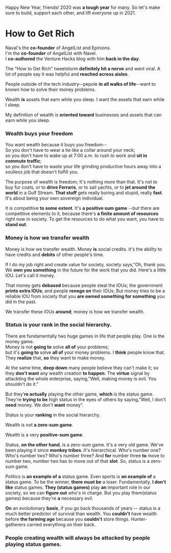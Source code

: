 Happy New Year, friends! 2020 was **a tough year** for many. So let's make sure to build, support each other, and lift everyone up in 2021.

# How to Get Rich
Naval's the __co-founder__ of AngelList and Epinions.  
I'm the __co-founder__ of AngelList with Navel.  
I __co-authored__ the Venture Hacks blog with him __back in the day__.  

The "How to Get Rich" tweetstorm __definitely hit a nerve__ and went viral. A lot of people say it was helpful and __reached across aisles__.

People outside of the tech industry--pepole __in all walks of life__--want to known how to solve their money problems.

Wealth __is__ assets that earn while you sleep.
I want the assets that earn while I sleep.

My definition of wealth is __oriented toward__ businesses and assets that can earn while you sleep.

### Wealth buys your freedom
You want wealth because it buys you freedom--  
So you don't have to wear a tie like a collar around your neck;  
so you don't have to wake up at 7:00 a.m. to rush to work and __sit in commute traffic__;  
so you don't have to waste your life grinding productive hours away into a soulless job that doesn't fulfill you.

The purpose of wealth is freedom; It's nothing more than that. It's not to buy fur coats, or to __drive Ferraris__, or to sail yachts, or to __jet around the world__ in a Gulf Stream.
__That stuff__ gets really boring and stupid, really __fast__.
It's about being your own sovereign individual.

It is competitive __to some extent__.
It's __a positive sum game__
--but there are competitive elements to it, because there's __a finite amount of resources__ right now in society.
To get the resources to do what you want, you have to __stand out__.
### Money is how we transfer wealth
Money is how we transfer wealth. Money __is__ social credits.
it's the ability to have credits and __debits__ of other people's time.

If I do my job right and create value for society, society says,"Oh, thank you. We __own you something__ in the future for the work that you did.
Here's a little IOU. Let's call it money.

That money gets __debased__ because people steal the IOUs; the government __prints extra IOUs__;
and people __renege on__ their IOUs;
But money tries to be a reliable IOU from society that you __are owned something for something__ you did in the past.

We transfer these IOUs __around__; money is how we transfer wealth.

### Status is your rank in the social hierarchy.
There are fundamentally two huge games in life that people play. One is the money game.  
Money is not __going to__ solve __all of__ your problems;  
but it's __going to__ solve __all of__ your money problems.
I __think__ people know that. They __realize__ that, __so__ they want to make money.

At the same time, __deep down__ many people believe they can't make it;
so they __don't want__ any wealth creation __to happen__.
The __virtue__ signal by attackting the whole enterprise, saying,"Well, making money is evil. You shouldn't do it."

But they'__re actually__ playing the other game, __which__ is the status game.
They're __trying to be__ high status in the eyes of others by saying,"Well, I don't __need__ money. We don't __want__ money".

Status is your __ranking__ in the social hierarchy.

Wealth is not __a zero-sum game__.

Wealth is a very __positive-sum game__.

Status, __on the other hand__, is a zero-sum game.
It's a very old game. We've been playing it since __monkey tribes__. It's hierarchical.
Who's number one? Who's number two? Who's number three? And __for__ number three __to__ move to number two, number two has to move out of that __slot__. So, status is a zero-sum game.

Politics is __an example of__ **a** status game.
Even sports is __an example of__ a status game. To be the winner, __there must be__ a loser.
Fundamentally, __I don't like__ status games.
__They (status games)__ play __an__ important role in our society, so we can __figure out__ who's in charge.
But you play them(status games) because they're __a__ necessary evil.

__On__ an evolutionary __basis__, if you go back thousands of years -- status is a much better predictor of survival than wealth.
You __couldn't__ have wealth before __the farming age__ because you __couldn't__ store things. Hunter-gatherers carried everything on their back.

### People creating wealth will always be attacked by people playing status games.
